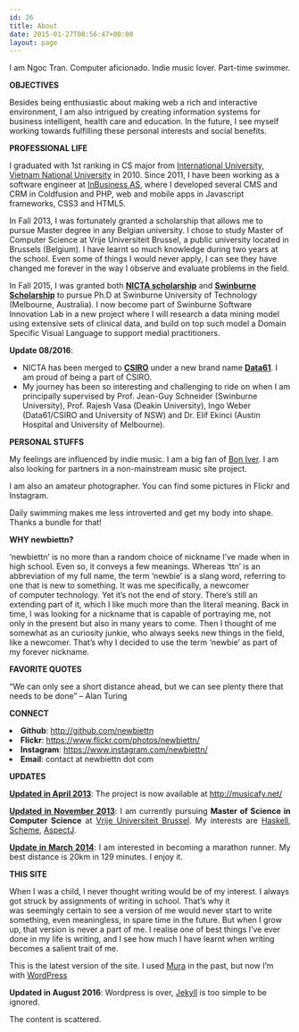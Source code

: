 ```yaml
---
id: 26
title: About
date: 2015-01-27T00:56:47+00:00
layout: page
---
```

I am Ngoc Tran. Computer aficionado. Indie music lover. Part-time swimmer.

**OBJECTIVES**

Besides being enthusiastic about making web a rich and interactive environment, I am also intrigued by creating information systems for business intelligent, health care and education. In the future, I see myself working towards fulfilling these personal interests and social benefits.

**PROFESSIONAL LIFE**

I graduated with 1st ranking in CS major from <a title="International University" href="http://hcmiu.edu.vn/vn/" target="_blank">International University, Vietnam National University</a> in 2010. Since 2011, I have been working as a software engineer at <a title="InBusiness AS" href="http://inbusiness.no/" target="_blank">InBusiness AS</a>, where I developed several CMS and CRM in Coldfusion and PHP, web and mobile apps in Javascript frameworks, CSS3 and HTML5.

In Fall 2013, I was fortunately granted a scholarship that allows me to pursue Master degree in any Belgian university. I chose to study Master of Computer Science at Vrije Universiteit Brussel, a public university located in Brussels (Belgium). I have learnt so much knowledge during two years at the school. Even some of things I would never apply, I can see they have changed me forever in the way I observe and evaluate problems in the field.

In Fall 2015, I was granted both <span style="text-decoration: underline;">**[NICTA scholarship](http://www.nicta.com)**</span> and <span style="text-decoration: underline;">**Swinburne Scholarship**</span> to pursue Ph.D at Swinburne University of Technology (Melbourne, Australia). I now become part of Swinburne Software Innovation Lab in a new project where I will research a data mining model using extensive sets of clinical data, and build on top such model a Domain Specific Visual Language to support medial practitioners.


**Update 08/2016**:

- NICTA has been merged to <span style="text-decoration: underline;">**[CSIRO](http://www.csiro.au/)**</span> under a new brand name <span style="text-decoration: underline;">**[Data61](http://www.data61.csiro.au/)**</span>. I am proud of being a part of CSIRO.
- My journey has been so interesting and challenging to ride on when I am principally supervised by Prof. Jean-Guy Schneider (Swinburne University), Prof. Rajesh Vasa (Deakin University), Ingo Weber (Data61/CSIRO and University of NSW) and Dr. Elif Ekinci (Austin Hospital and University of Melbourne).

**PERSONAL STUFFS**

My feelings are influenced by indie music. I am a big fan of <a title="Bon Iver" href="http://en.wikipedia.org/wiki/Bon_Iver">Bon Iver</a>. I am also looking for partners in a non-mainstream music site project.

I am also an amateur photographer. You can find some pictures in Flickr and Instagram.

Daily swimming makes me less introverted and get my body into shape. Thanks a bundle for that!


**WHY newbiettn?**

&#8216;newbiettn&#8217; is no more than a random choice of nickname I&#8217;ve made when in high school. Even so, it conveys a few meanings. Whereas &#8216;ttn&#8217; is an abbreviation of my full name, the term &#8216;newbie&#8217; is a slang word, referring to one that is new to something. It was me specifically, a newcomer of computer technology. Yet it&#8217;s not the end of story. There&#8217;s still an extending part of it, which I like much more than the literal meaning. Back in time, I was looking for a nickname that is capable of portraying me, not only in the present but also in many years to come. Then I thought of me somewhat as an curiosity junkie, who always seeks new things in the field, like a newcomer. That&#8217;s why I decided to use the term &#8216;newbie&#8217; as part of my forever nickname.


**FAVORITE QUOTES**

&#8220;We can only see a short distance ahead, but we can see plenty there that needs to be done&#8221; &#8211; Alan Turing


**CONNECT**

<li style="text-align: justify;">
  <strong>Github</strong>: <a href="http://github.com/newbiettn" target="_blank">http://github.com/newbiettn</a>
</li>
<li style="text-align: justify;">
  <strong>Flickr</strong>: <a href="https://www.flickr.com/photos/newbiettn/" target="_blank">https://www.flickr.com/photos/newbiettn/</a>
</li>
<li style="text-align: justify;">
  <strong>Instagram</strong>: <a href="https://www.instagram.com/newbiettn/" target="_blank">https://www.instagram.com/newbiettn/</a>
</li>
<li style="text-align: justify;">
  <strong>Email</strong>: contact at newbiettn dot com
</li>


**UPDATES**

<span style="text-decoration: underline;"><strong>Updated in April 2013</strong></span>: The project is now available at <a title="Musicafy" href="http://musicafy.net/" target="_blank">http://musicafy.net/</a>

<p style="text-align: justify;">
  <span style="text-decoration: underline;"><strong>Updated in November 2013</strong></span>: I am currently pursuing <strong>Master of Science in Computer Science</strong> at <a title="Vrije Universiteit Brussel " href="http://www.vub.ac.be/en/" target="_blank">Vrije Universiteit Brussel</a>. My interests are <a title="Haskell" href="http://www.haskell.org/haskellwiki/Haskell">Haskell</a>, <a title="Scheme" href="http://www.schemers.org/" target="_blank">Scheme</a>, <a title="AspectJ" href="http://eclipse.org/aspectj/" target="_blank">AspectJ</a>.
</p>

<p style="text-align: justify;">
  <span style="text-decoration: underline;"><strong>Update in March 2014</strong></span>: I am interested in becoming a marathon runner. My best distance is 20km in 129 minutes. I enjoy it.
</p>

<p style="text-align: justify;">
  <strong>THIS SITE</strong>
</p>

When I was a child, I never thought writing would be of my interest. I always got struck by assignments of writing in school. That&#8217;s why it was seemingly certain to see a version of me would never start to write something, even meaningless, in spare time in the future. But when I grow up, that version is never a part of me. I realise one of best things I&#8217;ve ever done in my life is writing, and I see how much I have learnt when writing becomes a salient trait of me.

This is the latest version of the site. I used <a title="Mura" href="http://www.getmura.com/" target="_blank">Mura</a> in the past, but now I&#8217;m with <a title="Get WordPress" href="http://wordpress.org/download/" target="_blank">WordPress</a>

**Updated in August 2016**: Wordpress is over, [Jekyll](https://jekyllrb.com) is too simple to be ignored.

<p style="text-align: justify;">
  The content is scattered.
</p>
